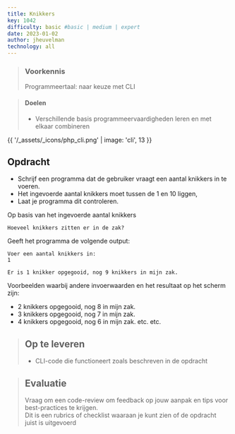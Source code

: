 ```yaml
---
title: Knikkers
key: 1042
difficulty: basic #basic | medium | expert
date: 2023-01-02
author: jheuvelman
technology: all
---
```


> ### Voorkennis
> Programmeertaal: naar keuze met CLI

> #### Doelen
> * Verschillende basis programmeervaardigheden leren en met elkaar combineren

{{ '/_assets/_icons/php_cli.png'  | image: 'cli', 13 }}

## Opdracht
* Schrijf een programma dat de gebruiker vraagt een aantal knikkers in te voeren. 
* Het ingevoerde aantal knikkers moet tussen de 1 en 10 liggen,
* Laat je programma dit controleren. 

Op basis van het ingevoerde aantal knikkers 
```shell
Hoeveel knikkers zitten er in de zak? 
```
Geeft het programma de volgende output:
```shell
Voer een aantal knikkers in: 
1

Er is 1 knikker opgegooid, nog 9 knikkers in mijn zak.
```
Voorbeelden waarbij andere invoerwaarden en het resultaat op het scherm zijn:   
* 2 knikkers opgegooid, nog 8 in mijn zak. 
* 3 knikkers opgegooid, nog 7 in mijn zak. 
* 4 knikkers opgegooid, nog 6 in mijn zak.
etc. etc.


> ## Op te leveren
> * CLI-code die functioneert zoals beschreven in de opdracht

> ## Evaluatie
> Vraag om een code-review om feedback op jouw aanpak en tips voor best-practices te krijgen.<br>
> Dit is een rubrics of checklist waaraan je kunt zien of de opdracht juist is uitgevoerd
